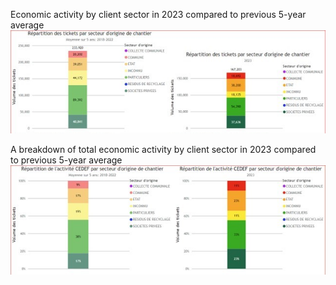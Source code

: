 Economic activity by client sector in 2023 compared to previous 5-year average\
![](Volume%20by%20economic%20sector.jpg)

A breakdown of total economic activity by client sector in 2023 compared to previous 5-year average\
![](Percentage%20of%20activity%20by%20economic%20sector.jpg)